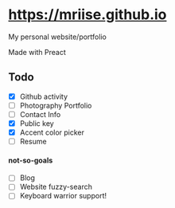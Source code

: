 # https://mriise.github.io
My personal website/portfolio

Made with Preact

## Todo
- [x] Github activity
- [ ] Photography Portfolio
- [ ] Contact Info
- [x] Public key
- [x] Accent color picker
- [ ] Resume

#### not-so-goals
- [ ] Blog
- [ ] Website fuzzy-search
- [ ] Keyboard warrior support!
